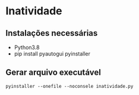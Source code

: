 # Inatividade

## Instalações necessárias

* Python3.8
* pip install pyautogui pyinstaller

## Gerar arquivo executável

`pyinstaller --onefile --noconsele inatividade.py`
